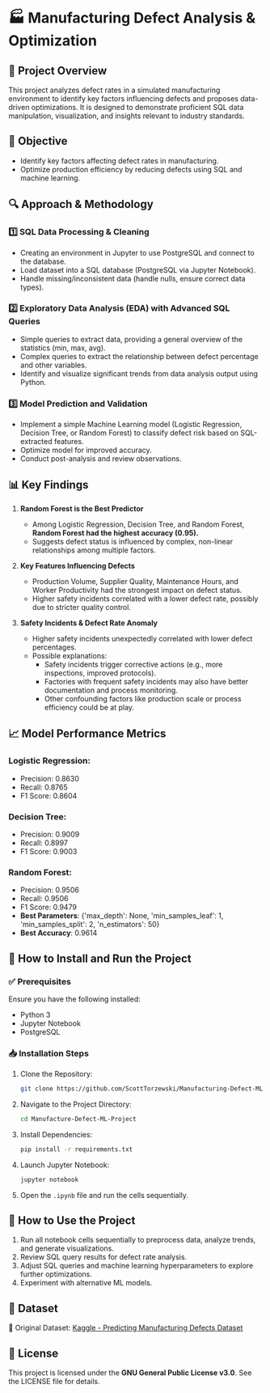 # 🏭 Manufacturing Defect Analysis & Optimization

## 📌 Project Overview
This project analyzes defect rates in a simulated manufacturing environment to identify key factors influencing defects and proposes data-driven optimizations. It is designed to demonstrate proficient SQL data manipulation, visualization, and insights relevant to industry standards.

## 🎯 Objective
- Identify key factors affecting defect rates in manufacturing.
- Optimize production efficiency by reducing defects using SQL and machine learning.

## 🔍 Approach & Methodology
### 1️⃣ SQL Data Processing & Cleaning
- Creating an environment in Jupyter to use PostgreSQL and connect to the database. 
- Load dataset into a SQL database (PostgreSQL via Jupyter Notebook).
- Handle missing/inconsistent data (handle nulls, ensure correct data types). 

### 2️⃣ Exploratory Data Analysis (EDA) with Advanced SQL Queries
- Simple queries to extract data, providing a general overview of the statistics (min, max, avg).
- Complex queries to extract the relationship between defect percentage and other variables.
- Identify and visualize significant trends from data analysis output using Python.

### 3️⃣ Model Prediction and Validation
- Implement a simple Machine Learning model (Logistic Regression, Decision Tree, or Random Forest) to classify defect risk based on SQL-extracted features.
- Optimize model for improved accuracy.
- Conduct post-analysis and review observations.

## 📊 Key Findings
1. **Random Forest is the Best Predictor**
   - Among Logistic Regression, Decision Tree, and Random Forest, **Random Forest had the highest accuracy (0.95).**
   - Suggests defect status is influenced by complex, non-linear relationships among multiple factors.

2. **Key Features Influencing Defects**
   - Production Volume, Supplier Quality, Maintenance Hours, and Worker Productivity had the strongest impact on defect status.
   - Higher safety incidents correlated with a lower defect rate, possibly due to stricter quality control.

3. **Safety Incidents & Defect Rate Anomaly**
   - Higher safety incidents unexpectedly correlated with lower defect percentages.
   - Possible explanations:
     - Safety incidents trigger corrective actions (e.g., more inspections, improved protocols).
     - Factories with frequent safety incidents may also have better documentation and process monitoring.
     - Other confounding factors like production scale or process efficiency could be at play.

## 📈 Model Performance Metrics
### Logistic Regression:
- Precision: 0.8630
- Recall: 0.8765
- F1 Score: 0.8604

### Decision Tree:
- Precision: 0.9009
- Recall: 0.8997
- F1 Score: 0.9003

### Random Forest:
- Precision: 0.9506
- Recall: 0.9506
- F1 Score: 0.9479
- **Best Parameters**: {'max_depth': None, 'min_samples_leaf': 1, 'min_samples_split': 2, 'n_estimators': 50}
- **Best Accuracy**: 0.9614

## 🚀 How to Install and Run the Project
### ✅ Prerequisites
Ensure you have the following installed:
- Python 3
- Jupyter Notebook
- PostgreSQL

### 📥 Installation Steps
1. Clone the Repository:
   ```bash
   git clone https://github.com/ScottTorzewski/Manufacturing-Defect-ML-Project.git
   ```
2. Navigate to the Project Directory:
   ```bash
   cd Manufacture-Defect-ML-Project
   ```
3. Install Dependencies:
   ```bash
   pip install -r requirements.txt
   ```
4. Launch Jupyter Notebook:
   ```bash
   jupyter notebook
   ```
5. Open the `.ipynb` file and run the cells sequentially.

## 🎯 How to Use the Project
1. Run all notebook cells sequentially to preprocess data, analyze trends, and generate visualizations.
2. Review SQL query results for defect rate analysis.
3. Adjust SQL queries and machine learning hyperparameters to explore further optimizations.
4. Experiment with alternative ML models.

## 📂 Dataset
🔗 Original Dataset: [Kaggle - Predicting Manufacturing Defects Dataset](https://www.kaggle.com/datasets/rabieelkharoua/predicting-manufacturing-defects-dataset/data)

## 📜 License
This project is licensed under the **GNU General Public License v3.0**. See the LICENSE file for details.
```

